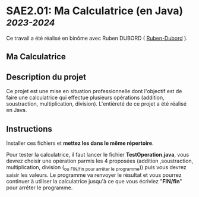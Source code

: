 # SAE2.01: Ma Calculatrice (en Java) <sub>*2023-2024*</sub>

Ce travail a été réalisé en binôme avec Ruben DUBORD ( [Ruben-Dubord](https://github.com/Ruben-Dubord) ).

## **Ma Calculatrice**

## Description du projet

Ce projet est une mise en situation professionnelle dont l'objectif est de faire une calculatrice qui effectue plusieurs opérations (addition, soustraction, multiplication, division). L'entièreté de ce projet a été réalisé en Java.

## Instructions

Installer ces fichiers et **mettez les dans le même répertoire**.

Pour tester la calculatrice, il faut lancer le fichier **TestOperation.java**, vous devrez choisir une opération parmis les 4 proposées (addition ,soustraction, multiplication, division (<sub>ou FIN/fin pour arrêter le programme</sub>)) puis vous devrez saisir les valeurs. Le programme va renvoyer le résultat et vous pourrez continuer à utiliser la calculatrice jusqu'à ce que vous écriviez "**FIN/fin**" pour arrêter le programme.
